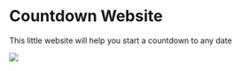# Countdown Website

This little website will help you start a countdown to any date

![](image.png)
